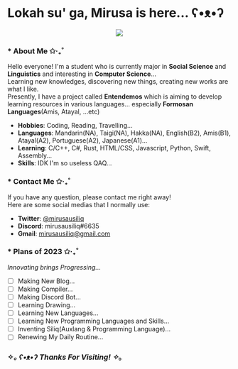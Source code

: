 # Lokah su' ga, Mirusa is here... ʕ•ᴥ•ʔ

<div align="center">
    <img src="https://media.tenor.com/RGm8YswOKdcAAAAd/mushoku-tensei-anime.gif">
</div>

### * About Me ✩‧₊˚

Hello everyone!
I'm a student who is currently major in **Social Science** and **Linguistics** and interesting in **Computer Science**... <br>
Learning new knowledges, discovering new things, creating new works are what I like. <br>
Presently, I have a project called **Entendemos** which is aiming to develop learning resources in various languages... especially **Formosan Languages**(Amis, Atayal, ...etc) <br>

- **Hobbies**: Coding, Reading, Travelling...
- **Languages**: Mandarin(NA), Taigi(NA), Hakka(NA), English(B2), Amis(B1), Atayal(A2), Portuguese(A2), Japanese(A1)...
- **Learning**: C/C++, C#, Rust, HTML/CSS, Javascript, Python, Swift, Assembly...
- **Skills**: IDK I'm so useless QAQ...

### * Contact Me ✩‧₊˚

If you have any question, please contact me right away! <br>
Here are some social medias that I normally use:

- **Twitter**: [@mirusausiliq](https://twitter.com/mirusausiliq)
- **Discord**: mirusausiliq#6635
- **Gmail**: mirusausiliq@gmail.com

### * Plans of 2023 ✩‧₊˚

*Innovating brings Progressing...*

- [ ] Making New Blog...
- [ ] Making Compiler...
- [ ] Making Discord Bot...
- [ ] Learning Drawing...
- [ ] Learning New Languages...
- [ ] Learning New Programming Languages and Skills...
- [ ] Inventing Siliq(Auxlang & Programming Language)...
- [ ] Renewing My Daily Routine...

### ✧*｡ ʕ•ᴥ•ʔ Thanks For Visiting! ✧*｡


<!---
mirusausiliq/mirusausiliq is a ✨ special ✨ repository because its `README.md` (this file) appears on your GitHub profile.
You can click the Preview link to take a look at your changes.

<!DOCTYPE html>

<head>
    <meta charset="UTF-8">
    <meta name="description" content="readme.md">
    <meta name="author" content="mirusausiliq">
    <meta name="viewport" content="width= divice-width; initial-scale= 1.0">
</head>

<body>
    <div>
        <h1>Lokah su' ga, I'm Mirusa... ʕ•ᴥ•ʔ</h1>
        <div align="center">
            <img src="https://media.tenor.com/RGm8YswOKdcAAAAd/mushoku-tensei-anime.gif" width= "auto">
        </div>
        <h3>* About Me ✩‧₊˚</h3>
        <p>I'm a student who is studying at Computer Science and currently learning many knowledegs...</p>
        <p>Also having a smol group called "Entendemos" aimming to do lots of projects with <a href="https://github.com/Boemio">@Boemio</a> XD</p>
        <div>
            <li><b>Hobbies:</b> Travelling, Reading, Linguistics, Programming...</li>
            <li><b>Languages:</b> Mandarin(Native), Taigi(Native), Hakka(Native), English(B2), Amis(B1), Atayal(A2), Portuguese(A2)</li>
            <li><b>Coding Languages:</b> C/C++, Python, HTML, CSS, Javascript, Assembly...</li>
        </div>
        <h3>* Contact Me ✩‧₊˚</h3>
        <p>If you have any thoughts wanting to share with me, don't hesitate and contact me rn.</p>
        <div>
            <li>Twitter: <a href="https://twitter.com/mirusausiliq">@mirusausiliq</a></li>
            <li>Discord: mirusausiliq#6635</li>
            <li>Gmail: mirusausiliq@gmail.com</li>
        </div>
        <h3>✧*｡ ʕ•ᴥ•ʔ Thanks For Visiting! ✧*｡</h3>
    </div>
</body>

</html>

--->
